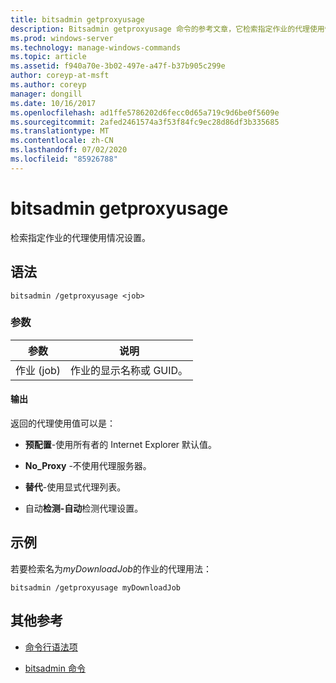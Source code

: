 ```yaml
---
title: bitsadmin getproxyusage
description: Bitsadmin getproxyusage 命令的参考文章，它检索指定作业的代理使用情况设置。
ms.prod: windows-server
ms.technology: manage-windows-commands
ms.topic: article
ms.assetid: f940a70e-3b02-497e-a47f-b37b905c299e
author: coreyp-at-msft
ms.author: coreyp
manager: dongill
ms.date: 10/16/2017
ms.openlocfilehash: ad1ffe5786202d6fecc0d65a719c9d6be0f5609e
ms.sourcegitcommit: 2afed2461574a3f53f84fc9ec28d86df3b335685
ms.translationtype: MT
ms.contentlocale: zh-CN
ms.lasthandoff: 07/02/2020
ms.locfileid: "85926788"
---
```

# <a name="bitsadmin-getproxyusage"></a>bitsadmin getproxyusage

检索指定作业的代理使用情况设置。

## <a name="syntax"></a>语法

```
bitsadmin /getproxyusage <job>
```

### <a name="parameters"></a>参数

| 参数 | 说明 |
| -------------- | -------------- |
| 作业 (job) | 作业的显示名称或 GUID。 |

#### <a name="output"></a>输出

返回的代理使用值可以是：

- **预配置**-使用所有者的 Internet Explorer 默认值。

- **No_Proxy** -不使用代理服务器。

- **替代**-使用显式代理列表。

- 自动**检测-自动**检测代理设置。

## <a name="examples"></a>示例

若要检索名为*myDownloadJob*的作业的代理用法：

```
bitsadmin /getproxyusage myDownloadJob
```

## <a name="additional-references"></a>其他参考

- [命令行语法项](command-line-syntax-key.md)

- [bitsadmin 命令](bitsadmin.md)
